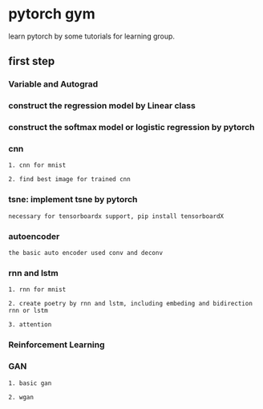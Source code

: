 # pytorch gym
learn pytorch by some tutorials for learning group.

## first step

### Variable and Autograd

### construct the regression model by Linear class

### construct the softmax model or logistic regression by pytorch

### cnn

    1. cnn for mnist

    2. find best image for trained cnn

### tsne: implement tsne by pytorch 

    necessary for tensorboardx support, pip install tensorboardX

### autoencoder

    the basic auto encoder used conv and deconv 

### rnn and lstm

    1. rnn for mnist

    2. create poetry by rnn and lstm, including embeding and bidirection rnn or lstm

    3. attention

### Reinforcement Learning


### GAN
   
    1. basic gan
   
    2. wgan





